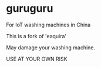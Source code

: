 # guruguru
For IoT washing machines in China

This is a fork of 'eaquira'

May damage your washing machine.

USE AT YOUR OWN RISK
